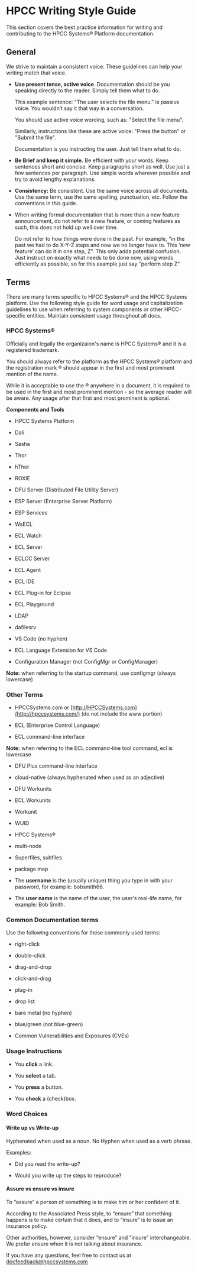 # HPCC Writing Style Guide

This section covers the best practice information for writing and
contributing to the HPCC Systems® Platform documentation.

## General 

We strive to maintain a consistent voice. These guidelines can help your
writing match that voice.

-   **Use present tense, active voice**. Documentation should be you
    speaking directly to the reader. Simply tell them what to do.

    This example sentence: "The user selects the file menu." is passive
    voice. You wouldn’t say it that way in a conversation.

    You should use active voice wording, such as: "Select the file
    menu".

    Similarly, instructions like these are active voice: "Press the
    button" or "Submit the file".

    Documentation is you instructing the user. Just tell them what to
    do.

-   **Be Brief and keep it simple.** Be efficient with your words. Keep
    sentences short and concise. Keep paragraphs short as well. Use just
    a few sentences per paragraph. Use simple words wherever possible
    and try to avoid lengthy explanations.

-   **Consistency:** Be consistent. Use the same voice across all
    documents. Use the same term, use the same spelling, punctuation,
    etc. Follow the conventions in this guide.

-   When writing formal documentation that is more than a new feature
    announcement, do not refer to a new feature, or coming features as
    such, this does not hold up well over time.

    Do not refer to how things were done in the past. For example, "in
    the past we had to do X-Y-Z steps and now we no longer have to. This
    ‘new feature’ can do it in one step, Z". This only adds potential
    confusion. Just instruct on exactly what needs to be done now, using
    words efficiently as possible, so for this example just say “perform
    step Z”

## Terms 

There are many terms specific to HPCC Systems® and the HPCC Systems
platform. Use the following style guide for word usage and
capitalization guidelines to use when referring to system components or
other HPCC-specific entities. Maintain consistent usage throughout all
docs.

### HPCC Systems® 

Officially and legally the organizaion's name is HPCC Systems® and it is a
registered trademark.

You should always refer to the platform as the HPCC Systems® platform and the
registration mark ® should appear in the first and most prominent
mention of the name.

While it is acceptable to use the ® anywhere in a document, it is
required to be used in the first and most prominent mention - so the
average reader will be aware. Any usage after that first and most
prominent is optional.

**Components and Tools**

-   HPCC Systems Platform

-   Dali

-   Sasha

-   Thor

-   hThor

-   ROXIE

-   DFU Server (Distributed File Utility Server)

-   ESP Server (Enterprise Server Platform)

-   ESP Services

-   WsECL

-   ECL Watch

-   ECL Server

-   ECLCC Server

-   ECL Agent

-   ECL IDE

-   ECL Plug-in for Eclipse

-   ECL Playground

-   LDAP

-   dafilesrv

-   VS Code (no hyphen)

-   ECL Language Extension for VS Code

-   Configuration Manager (not ConfigMgr or ConfigManager)

**Note:** when referring to the startup command, use configmgr (always
lowercase)

### Other Terms 

-   HPCCSystems.com or [http://HPCCSystems.com](http://hpccsystems.com/)
    (do not include the www portion)

-   ECL (Enterprise Control Language)

-   ECL command-line interface

**Note:** when referring to the ECL command-line tool command, ecl is
lowercase

-   DFU Plus command-line interface

<!-- -->

-   cloud-native (always hyphenated when used as an adjective)

<!-- -->

-   DFU Workunits

-   ECL Workunits

-   Workunit

-   WUID

-   HPCC Systems®

-   multi-node

-   Superfiles, subfiles

-   package map

-   The **username** is the (usually unique) thing you type in with your
    password, for example: bobsmith66.

-   The **user name** is the name of the user, the user's real-life
    name, for example: Bob Smith.

###  Common Documentation terms 

Use the following conventions for these commonly used terms:

-   right-click

-   double-click

-   drag-and-drop

-   click-and-drag

-   plug-in

-   drop list

-   bare metal (no hyphen)

-   blue/green (not blue-green)

-   Common Vulnerabilities and Exposures (CVEs)

###  Usage Instructions 

-   You **click** a link.

-   You **select** a tab.

-   You **press** a button.

-   You **check** a (check)box.

### Word Choices 

#### Write up vs Write-up 

Hyphenated when used as a noun. No Hyphen when used as a verb phrase.

Examples:

-   Did you read the write-up?

-   Would you write up the steps to reproduce?

#### Assure vs ensure vs insure 

To “assure” a person of something is to make him or her confident of it.

According to the Associated Press style, to “ensure” that something
happens is to make certain that it does, and to “insure” is to issue an
insurance policy.

Other authorities, however, consider “ensure” and “insure”
interchangeable. We prefer ensure when it is not talking about
insurance.

If you have any questions, feel free to contact us at
<docfeedback@hpccsystems.com>

